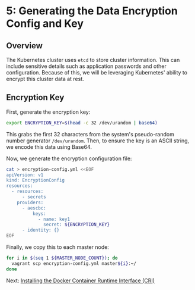 # 5: Generating the Data Encryption Config and Key

## Overview

The Kubernetes cluster uses `etcd` to store cluster information. This can include sensitive details such as application passwords and other configuration. Because of this, we will be leveraging Kubernetes' ability to encrypt this cluster data at rest.

## Encryption Key

First, generate the encryption key:

```bash
export ENCRYPTION_KEY=$(head -c 32 /dev/urandom | base64)
```

This grabs the first 32 characters from the system's pseudo-random number generator `/dev/urandom`. Then, to ensure the key is an ASCII string, we encode this data using Base64.

Now, we generate the encryption configuration file:

```bash
cat > encryption-config.yml <<EOF
apiVersion: v1
kind: EncryptionConfig
resources:
  - resources:
      - secrets
    providers:
      - aescbc:
          keys:
            - name: key1
              secret: ${ENCRYPTION_KEY}
      - identity: {}
EOF
```

Finally, we copy this to each master node:

```bash
for i in $(seq 1 ${MASTER_NODE_COUNT}); do
  vagrant scp encryption-config.yml master${i}:~/
done
```

Next: [Installing the Docker Container Runtime Interface (CRI)](06-installing-the-docker-container-runtime-interface.md)